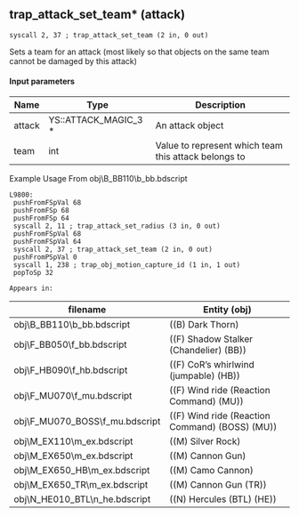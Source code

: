 ## trap_attack_set_team* (attack)

`syscall 2, 37 ; trap_attack_set_team (2 in, 0 out)`

Sets a team for an attack (most likely so that objects on the same team cannot be damaged by this attack)

#### Input parameters
| Name | Type | Description
|------|------|------------
| attack   | YS::ATTACK_MAGIC_3 *   | An attack object
| team   | int   | Value to represent which team this attack belongs to


Example Usage From obj\B_BB110\b_bb.bdscript
```plaintext
L9800:
 pushFromFSpVal 68
 pushFromFSp 68
 pushFromFSp 64
 syscall 2, 11 ; trap_attack_set_radius (3 in, 0 out)
 pushFromFSpVal 68
 pushFromFSpVal 64
 syscall 2, 37 ; trap_attack_set_team (2 in, 0 out)
 pushFromPSpVal 0
 syscall 1, 238 ; trap_obj_motion_capture_id (1 in, 1 out)
 popToSp 32
```





	Appears in:
| filename | Entity (obj)
|----------|-------------
| obj\B_BB110\b_bb.bdscript       | ((B) Dark Thorn)          
| obj\F_BB050\f_bb.bdscript       | ((F) Shadow Stalker (Chandelier) (BB))          
| obj\F_HB090\f_hb.bdscript       | ((F) CoR’s whirlwind (jumpable) (HB))          
| obj\F_MU070\f_mu.bdscript       | ((F) Wind ride (Reaction Command) (MU))          
| obj\F_MU070_BOSS\f_mu.bdscript       | ((F) Wind ride (Reaction Command) (BOSS) (MU))          
| obj\M_EX110\m_ex.bdscript       | ((M) Silver Rock)          
| obj\M_EX650\m_ex.bdscript       | ((M) Cannon Gun)          
| obj\M_EX650_HB\m_ex.bdscript       | ((M) Camo Cannon)          
| obj\M_EX650_TR\m_ex.bdscript       | ((M) Cannon Gun (TR))          
| obj\N_HE010_BTL\n_he.bdscript       | ((N) Hercules (BTL) (HE))          




